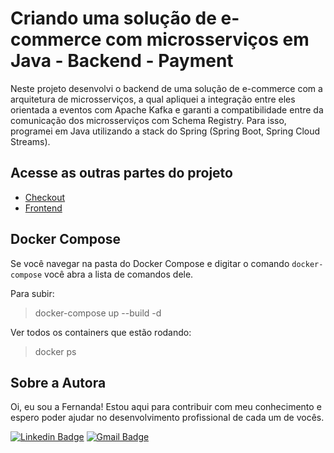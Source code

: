 # Criando uma solução de e-commerce com microsserviços em Java - Backend - Payment
Neste projeto desenvolvi o backend de uma solução de e-commerce com a arquitetura de microsserviços, a qual apliquei a integração entre eles orientada a eventos com Apache Kafka e garanti a compatibilidade entre da comunicação dos microsserviços com Schema Registry. Para isso, programei em Java utilizando a stack do Spring (Spring Boot, Spring Cloud Streams).

## Acesse as outras partes do projeto
- [Checkout](https://github.com/FernandaMakiHirose/ecommerce-checkout-api)
- [Frontend](https://github.com/FernandaMakiHirose/ecommerce-checkout-frontend)

## Docker Compose
Se você navegar na pasta do Docker Compose e digitar o comando `docker-compose` você abra a lista de comandos dele.

Para subir: 
>docker-compose up --build -d

Ver todos os containers que estão rodando:
>docker ps

## Sobre a Autora
Oi, eu sou a Fernanda! Estou aqui para contribuir com meu conhecimento e espero poder ajudar no desenvolvimento profissional de cada um de vocês.

[![Linkedin Badge](https://img.shields.io/badge/-Fernanda_Maki_Hirose-blue?style=flat-square&logo=Linkedin&logoColor=white&link=https://www.linkedin.com/in/fernanda-maki-hirose-801117208/)](https://www.linkedin.com/in/fernanda-maki-hirose-801117208/)  [![Gmail Badge](https://img.shields.io/badge/-femahi2020@gmail.com-c14438?style=flat-square&logo=Gmail&logoColor=white&link=mailto:femahi2020@gmail.com)](mailto:femahi2020@gmail.com)
